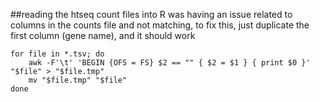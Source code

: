 

##reading the htseq count files into R was having an issue related to columns in the counts file and not matching, to fix this, just duplicate the first column (gene name), and it should work

```
for file in *.tsv; do    
    awk -F'\t' 'BEGIN {OFS = FS} $2 == "" { $2 = $1 } { print $0 }' "$file" > "$file.tmp"
    mv "$file.tmp" "$file"
done
```
